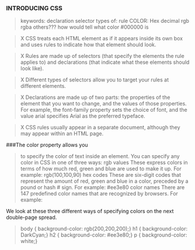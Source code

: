 ### INTRODUCING CSS
>keywords: 
declaration 
selector 
types of: 
rule 
COLOR: 
Hex decimal 
rgb 
rgba 
others??? 
how would tell what color #000000 is 

>X CSS treats each HTML element as if it appears inside 
its own box and uses rules to indicate how that 
element should look. 

>X Rules are made up of selectors (that specify the 
elements the rule applies to) and declarations (that 
indicate what these elements should look like). 

>X Different types of selectors allow you to target your 
rules at different elements. 

>X Declarations are made up of two parts: the properties 
of the element that you want to change, and the values 
of those properties. For example, the font-family 
property sets the choice of font, and the value arial 
specifies Arial as the preferred typeface. 

>X CSS rules usually appear in a separate document,
although they may appear within an HTML page. 

###The color property allows you 

>to specify the color of text inside 
an element. You can specify any 
color in CSS in one of three ways: 
rgb values 
These express colors in terms 
of how much red, green and 
blue are used to make it up. For 
example: rgb(100,100,90) 
 hex codes 
These are six-digit codes that 
represent the amount of red, 
green and blue in a color, 
preceded by a pound or hash # 
sign. For example: #ee3e80 
color names
There are 147 predefined color 
names that are recognized 
by browsers. For example: 

We look at these three different
ways of specifying colors on the
next double-page spread. 

>body { 
background-color: rgb(200,200,200);} 
h1 { 
background-color: DarkCyan;} 
h2 { 
background-color: #ee3e80;} 
p { 
background-color: white;} 
